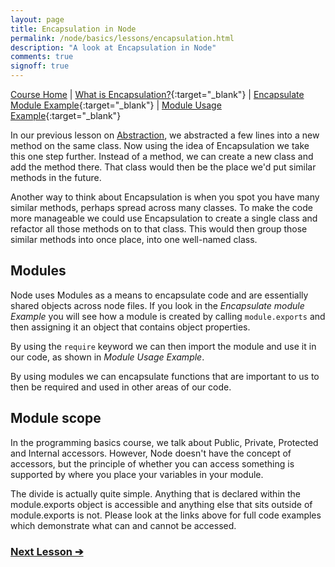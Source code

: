 ```yaml
---
layout: page
title: Encapsulation in Node
permalink: /node/basics/lessons/encapsulation.html
description: "A look at Encapsulation in Node"
comments: true
signoff: true
---
```

[Course Home](../../course) \| [What is Encapsulation?](/programming/lessons/encapsulation){:target="_blank"} \| [Encapsulate Module Example](https://github.com/mwinteringham/free-node-basics-course/blob/master/nodelessons/H_Encapsulated_Module.js){:target="_blank"} \| [Module Usage Example](https://github.com/mwinteringham/free-node-basics-course/blob/master/nodelessons/I_Encapsulation_Usage.js){:target="_blank"}

In our previous lesson on [Abstraction](../lessons/abstraction), we abstracted a few lines into a new method on the same class. Now using the idea of Encapsulation we take this one step further. Instead of a method, we can create a new class and add the method there. That class would then be the place we'd put similar methods in the future.

Another way to think about Encapsulation is when you spot you have many similar methods, perhaps spread across many classes. To make the code more manageable we could use Encapsulation to create a single class and refactor all those methods on to that class. This would then group those similar methods into once place, into one well-named class.

## Modules

Node uses Modules as a means to encapsulate code and are essentially shared objects across node files. If you look in the _Encapsulate module Example_ you will see how a module is created by calling ```module.exports``` and then assigning it an object that contains object properties.

By using the ```require``` keyword we can then import the module and use it in our code, as shown in _Module Usage Example_.

By using modules we can encapsulate functions that are important to us to then be required and used in other areas of our code.

## Module scope

In the programming basics course, we talk about Public, Private, Protected and Internal accessors. However, Node doesn't have the concept of accessors, but the principle of whether you can access something is supported by where you place your variables in your module.

The divide is actually quite simple. Anything that is declared within the module.exports object is accessible and anything else that sits outside of module.exports is not. Please look at the links above for full code examples which demonstrate what can and cannot be accessed.

### [Next Lesson &#10132;](../lessons/prototypes.html)
